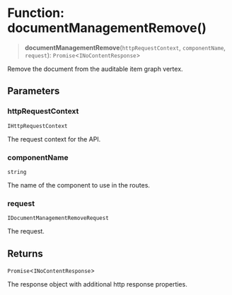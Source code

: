 # Function: documentManagementRemove()

> **documentManagementRemove**(`httpRequestContext`, `componentName`, `request`): `Promise`\<`INoContentResponse`\>

Remove the document from the auditable item graph vertex.

## Parameters

### httpRequestContext

`IHttpRequestContext`

The request context for the API.

### componentName

`string`

The name of the component to use in the routes.

### request

`IDocumentManagementRemoveRequest`

The request.

## Returns

`Promise`\<`INoContentResponse`\>

The response object with additional http response properties.
